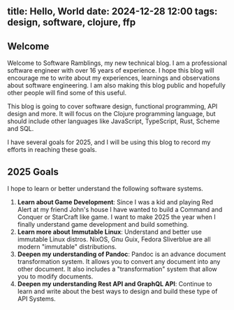 title: Hello, World
date: 2024-12-28 12:00
tags: design, software, clojure, ffp
---

## Welcome

Welcome to Software Ramblings, my new technical blog. I am a
professional software engineer with over 16 years of experience. I
hope this blog will encourage me to write about my experiences,
learnings and observations about software engineering. I am also
making this blog public and hopefully other people will find some of
this useful.

This blog is going to cover software design, functional programming,
API design and more. It will focus on the Clojure programming
language, but should include other languages like JavaScript,
TypeScript, Rust, Scheme and SQL.

I have several goals for 2025, and I will be using this blog to record
my efforts in reaching these goals.

## 2025 Goals

I hope to learn or better understand the following software systems.

1. **Learn about Game Development**: Since I was a kid and playing Red Alert at my
   friend John's house I have wanted to build a Command and Conquer or
   StarCraft like game. I want to make 2025 the year when I finally
   understand game development and build something.
2. **Learn more about Immutable Linux**: Understand and better use immutable Linux
   distros. NixOS, Gnu Guix, Fedora Sliverblue are all modern
   "immutable" distributions.
3. **Deepen my understanding of Pandoc**: Pandoc is an advance
   document transformation system. It allows you to convert any
   document into any other document. It also includes a
   "transformation" system that allow you to modify documents.
4. **Deepen my understanding Rest API and GraphQL API**: Continue to
   learn and write about the best ways to design and build these type
   of API Systems.
